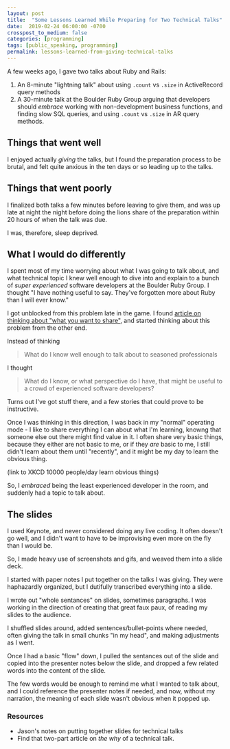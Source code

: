 ```yaml
---
layout: post
title:  "Some Lessons Learned While Preparing for Two Technical Talks"
date:  2019-02-24 06:00:00 -0700
crosspost_to_medium: false
categories: [programming]
tags: [public_speaking, programming]
permalink: lessons-learned-from-giving-technical-talks
---
```


A few weeks ago, I gave two talks about Ruby and Rails:
1. An 8-minute "lightning talk" about using `.count` vs `.size` in ActiveRecord query methods
2. A 30-minute talk at the Boulder Ruby Group arguing that developers should _embrace_ working with non-development business functions, and finding slow SQL queries, and using `.count` vs `.size` in AR query methods.

## Things that went well

I enjoyed actually _giving_ the talks, but I found the preparation process to be brutal, and felt quite anxious in the ten days or so leading up to the talks. 

## Things that went poorly

I finalized both talks a few minutes before leaving to give them, and was up late at night the night before doing the lions share of the preparation within 20 hours of when the talk was due.

I was, therefore, sleep deprived.

<!--more-->

## What I would do differently

I spent most of my time worrying about what I was going to talk about, and what technical topic I knew well enough to dive into and explain to a bunch of _super experienced_ software developers at the Boulder Ruby Group. I thought "I have nothing useful to say. They've forgotten more about Ruby than I will ever know."

I got unblocked from this problem late in the game. I found [article on thinking about "what you want to share"](), and started thinking about this problem from the other end. 

Instead of thinking 
> What do I know well enough to talk about to seasoned professionals

I thought 
> What do I know, or what perspective do I have, that might be useful to a crowd of experienced software developers?

Turns out I've got stuff there, and a few stories that could prove to be instructive. 

Once I was thinking in this direction, I was back in my "normal" operating mode - I like to share everything I can about what I'm learning, knowng that someone else out there might find value in it. I often share very basic things, because they either are not basic to me, or if they _are_ basic to me, I still didn't learn about them until "recently", and it might be my day to learn the obvious thing.

(link to XKCD 10000 people/day learn obvious things) 

So, I _embraced_ being the least experienced developer in the room, and suddenly had a topic to talk about.

## The slides

I used Keynote, and never considered doing any live coding. It often doesn't go well, and I didn't want to have to be improvising even more on the fly than I would be. 

So, I made heavy use of screenshots and gifs, and weaved them into a slide deck. 

I started with paper notes I put together on the talks I was giving. They were haphazardly organized, but I dutifully transcribed everything into a slide.  

I wrote out "whole sentances" on slides, sometimes paragraphs. I was working in the direction of creating that great faux paux, of reading my slides to the audience. 

I shuffled slides around, added sentences/bullet-points where needed, often giving the talk in small chunks "in my head", and making adjustments as I went. 

Once I had a basic "flow" down, I pulled the sentances out of the slide and copied into the presenter notes below the slide, and dropped a few related words into the content of the slide. 

The few words would be enough to remind me what I wanted to talk about, and I could reference the presenter notes if needed, and now, without my narration, the meaning of each slide wasn't obvious when it popped up. 

### Resources

- Jason's notes on putting together slides for technical talks
- Find that two-part article on _the why_ of a technical talk. 